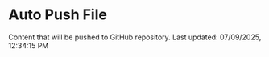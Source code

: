 # Auto Push File

Content that will be pushed to GitHub repository.
Last updated: 07/09/2025, 12:34:15 PM